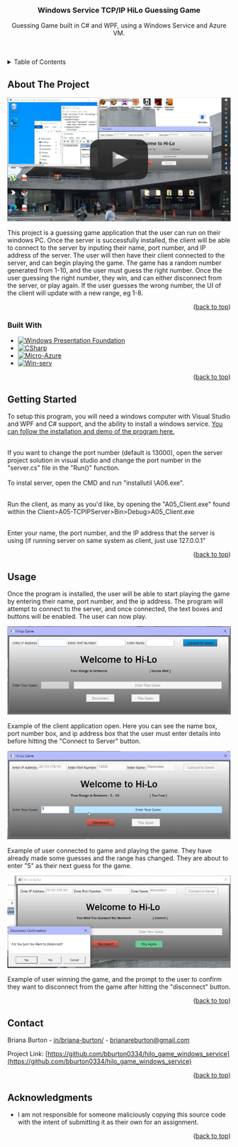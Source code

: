 <a name="readme-top"></a>

<!-- PROJECT LOGO -->
<br />
<div align="center">

<h3 align="center">Windows Service TCP/IP HiLo Guessing Game</h3>

  <p align="center">
    Guessing Game built in C# and WPF, using a Windows Service and Azure VM.
    <br />
    <br />
    <br />
  </p>
</div>



<!-- TABLE OF CONTENTS -->
<details>
  <summary>Table of Contents</summary>
  <ol>
    <li>
      <a href="#about-the-project">About The Project</a>
      <ul>
        <li><a href="#built-with">Built With</a></li>
      </ul>
    </li>
    <li>
      <a href="#getting-started">Getting Started</a>
    </li>
    <li><a href="#usage">Usage</a></li>
    <li><a href="#contact">Contact</a></li>
    <li><a href="#acknowledgments">Acknowledgments</a></li>
  </ol>
</details>



<!-- ABOUT THE PROJECT -->
## About The Project

<a href="https://vimeo.com/745891124"><img src="./img/thumb.png" /><br></a>

<p>This project is a guessing game application that the user can run on their windows PC. Once the server is successfully installed, the client will be able to connect to the server by inputing their name, port number, and IP address of the server. The user will then have their client connected to the server, and can begin playing the game. The game has a random number generated from 1-10, and the user must guess the right number. Once the user guessing the right number, they win, and can either disconnect from the server, or play again. If the user guesses the wrong number, the UI of the client will update with a new range, eg 1-8.</p>

<p align="right">(<a href="#readme-top">back to top</a>)</p>



### Built With

* [![Windows Presentation Foundation][WPF]][WPF-url]
* [![CSharp][C-sharp]][Csharp-url]
* [![Micro-Azure][Azure]][Azure-url]
* [![Win-serv][Service]][Service-url]

<p align="right">(<a href="#readme-top">back to top</a>)</p>



<!-- GETTING STARTED -->
## Getting Started

To setup this program, you will need a windows computer with Visual Studio and WPF and C# support, and the ability to install a windows service. <a href="https://vimeo.com/745891124">You can follow the installation and demo of the program here.</a><br/>
<br/>

If you want to change the port number (default is 13000), open the server project solution in visual studio and change the port number in the "server.cs" file in the "Run()" function.<br/><br/>
To instal server, open the CMD and run "installutil <directory>\A06.exe".<br/><br/>

Run the client, as many as you'd like, by opening the "A05_Client.exe" found within the Client>A05-TCPIPServer>Bin>Debug>A05_Client.exe<br/><br/>

Enter your name, the port number, and the IP address that the server is using (if running server on same system as client, just use 127.0.0.1"

<p align="right">(<a href="#readme-top">back to top</a>)</p>



<!-- USAGE EXAMPLES -->
## Usage

Once the program is installed, the user will be able to start playing the game by entering their name, port number, and the ip address. The program will attempt to connect to the server, and once connected, the text boxes and buttons will be enabled. The user can now play.  

<img src="./img/capture.jpg"><br>
<P>Example of the client application open. Here you can see the name box, port number box, and ip address box that the user must enter details into before hitting the "Connect to Server" button.</p>
<img src="./img/img1.jpg"><br>
<p>Example of user connected to game and playing the game. They have already made some guesses and the range has changed. They are about to enter "5" as their next guess for the game.</p>
<img src="./img/img2.jpg"><br>
<p>Example of user winning the game, and the prompt to the user to confirm they want to disconnect from the game after hitting the "disconnect" button.</p>

<p align="right">(<a href="#readme-top">back to top</a>)</p>


<!-- CONTACT -->
## Contact

Briana Burton - [in/briana-burton/](https://www.linkedin.com/in/briana-burton/) - brianareburton@gmail.com

Project Link: [https://github.com/bburton0334/hilo_game_windows_service](https://github.com/bburton0334/hilo_game_windows_service)

<p align="right">(<a href="#readme-top">back to top</a>)</p>



<!-- ACKNOWLEDGMENTS -->
## Acknowledgments

* I am not responsible for someone maliciously copying this source code with the intent of submitting it as their own for an assignment.

<p align="right">(<a href="#readme-top">back to top</a>)</p>

<!-- MARKDOWN LINKS & IMAGES -->
[WPF]: https://img.shields.io/badge/wpf-000000?style=for-the-badge&logo=xaml&logoColor=white
[WPF-url]: https://visualstudio.microsoft.com/vs/features/wpf/
[C-sharp]: https://img.shields.io/badge/C%23-000000?style=for-the-badge&logo=csharp&logoColor=white
[Csharp-url]: https://docs.microsoft.com/en-us/dotnet/csharp/
[Azure]: https://img.shields.io/badge/azure-000000?style=for-the-badge&logo=microsoftazure&logoColor=white
[Azure-url]: https://azure.microsoft.com/en-us/
[Service]: https://img.shields.io/badge/windows%20service-000000?style=for-the-badge&logo=windows&logoColor=white
[Service-url]: https://docs.microsoft.com/en-us/dotnet/framework/windows-services/introduction-to-windows-service-applications

